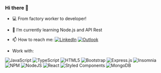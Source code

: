 ### Hi there 👋

- 💻 From factory worker to developer!
- 🌱 I’m currently learning Node.js and API Rest
- 📫 How to reach me: 
[![LinkedIn](https://img.shields.io/badge/-Mateus_Porto-blue?style=Plastic&logo=Linkedin&logoColor=white)](https://www.linkedin.com/in/mateusportoaraujo/)
[![Outlook](https://img.shields.io/badge/Outlook-0078D4?style=Plastic&logo=microsoft-outlook&logoColor=white)](mailto:mateusportoaraujo@outlook.com)

- Work with:

![JavaScript](https://img.shields.io/badge/javascript-%23323330.svg?style=Plastic&logo=javascript&logoColor=%23F7DF1E)
![TypeScript](https://img.shields.io/badge/typescript-%23007ACC.svg?style=Plastic&logo=typescript&logoColor=white)
![HTML5](https://img.shields.io/badge/html5-%23E34F26.svg?style=Plastic&logo=html5&logoColor=white)
![Bootstrap](https://img.shields.io/badge/bootstrap-%23563D7C.svg?style=Plastic&logo=bootstrap&logoColor=white)
![Express.js](https://img.shields.io/badge/express.js-%23404d59.svg?style=Plastic&logo=express&logoColor=%2361DAFB)
![Insomnia](https://img.shields.io/badge/Insomnia-black?style=Plastic&logo=insomnia&logoColor=5849BE)
![NPM](https://img.shields.io/badge/NPM-%23000000.svg?style=Plastic&logo=npm&logoColor=white)
![NodeJS](https://img.shields.io/badge/node.js-6DA55F?style=Plastic&logo=node.js&logoColor=white)
![React](https://img.shields.io/badge/react-%2320232a.svg?style=Plastic&logo=react&logoColor=%2361DAFB)
![Styled Components](https://img.shields.io/badge/styled--components-DB7093?style=Plastic&logo=styled-components&logoColor=white)
![MongoDB](https://img.shields.io/badge/MongoDB-%234ea94b.svg?style=Plastic&logo=mongodb&logoColor=white)

<!--
**oMateusPorto/omateusporto** is a ✨ _special_ ✨ repository because its `README.md` (this file) appears on your GitHub profile.

Here are some ideas to get you started:

- 🔭 I’m currently working on ...
- 🌱 I’m currently learning ...
- 👯 I’m looking to collaborate on ...
- 🤔 I’m looking for help with ...
- 💬 Ask me about ...
- 📫 How to reach me: ...
- 😄 Pronouns: ...
- ⚡ Fun fact: ...
-->
